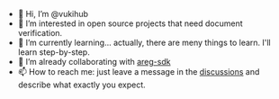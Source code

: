 - 👋 Hi, I’m @vukihub
- 👀 I’m interested in open source projects that need document verification.
- 🌱 I’m currently learning... actually, there are meny things to learn. I'll learn step-by-step.
- 💞️ I’m already collaborating with [areg-sdk](https://github.com/aregtech/areg-sdk) 
- 📫 How to reach me: just leave a message in the [discussions](https://github.com/vukihub/vukihub/discussions) and describe what exactly you expect.

<!---
vukihub/vukihub is a ✨ special ✨ repository because its `README.md` (this file) appears on your GitHub profile.
You can click the Preview link to take a look at your changes.
--->
